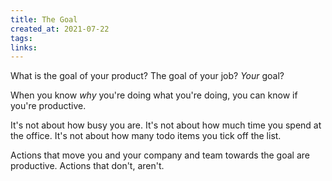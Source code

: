 ```yaml
---
title: The Goal
created_at: 2021-07-22
tags:
links:
---
```


What is the goal of your product? The goal of your job? _Your_ goal?

When you know _why_ you're doing what you're doing, you can know if you're productive.

It's not about how busy you are. It's not about how much time you spend at the office. It's not about how many todo items you tick off the list.

Actions that move you and your company and team towards the goal are productive. Actions that don't, aren't.